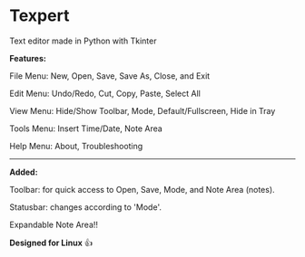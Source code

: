 # Texpert  
Text editor made in Python with Tkinter  

  
  
  
**Features:**

File Menu: New, Open, Save, Save As, Close, and Exit  

Edit Menu: Undo/Redo, Cut, Copy, Paste, Select All

View Menu: Hide/Show Toolbar, Mode, Default/Fullscreen, Hide in Tray  

Tools Menu: Insert Time/Date, Note Area  

Help Menu: About, Troubleshooting  


--------------------------------------------------------------------  

**Added:** 

Toolbar: for quick access to Open, Save, Mode, and Note Area (notes).  

Statusbar: changes according to 'Mode'.

Expandable Note Area!!  
  
    
    
  
**Designed for Linux**  :+1:




